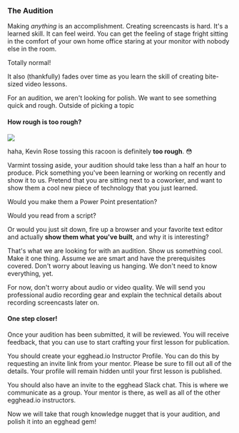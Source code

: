 ### The Audition

Making *anything* is an accomplishment. Creating screencasts is hard. It's a learned skill. It can feel weird. You can get the feeling of stage fright sitting in the comfort of your own home office staring at your monitor with nobody else in the room.

Totally normal!

It also (thankfully) fades over time as you learn the skill of creating bite-sized video lessons.

For an audition, we aren't looking for polish. We want to see something quick and rough. Outside of picking a topic

#### How rough is too rough?

![](https://s3.amazonaws.com/f.cl.ly/items/1f3f3S3i283y10182z3b/Image%202016-04-19%20at%2012.11.49%20PM.gif?v=28a2210d)

haha, Kevin Rose tossing this racoon is definitely **too rough**. :flushed:

Varmint tossing aside, your audition should take less than a half an hour to produce. Pick something you've been learning or working on recently and show it to us. Pretend that you are sitting next to a coworker, and want to show them a cool new piece of technology that you just learned.

Would you make them a Power Point presentation?

Would you read from a script?

Or would you just sit down, fire up a browser and your favorite text editor and actually **show them what you've built**, and why it is interesting?

That's what we are looking for with an audition. Show us something cool. Make it one thing. Assume we are smart and have the prerequisites covered. Don't worry about leaving us hanging. We don't need to know everything, yet.

For now, don't worry about audio or video quality. We will send you professional audio recording gear and explain the technical details about recording screencasts later on.

#### One step closer!

Once your audition has been submitted, it will be reviewed. You will receive feedback, that you can use to start crafting your first lesson for publication. 

You should create your egghead.io Instructor Profile. You can do this by requesting an invite link from your mentor. Please be sure to fill out all of the details. Your profile will remain hidden until your first lesson is published.

You should also have an invite to the egghead Slack chat. This is where we communicate as a group. Your mentor is there, as well as all of the other egghead.io instructors.

Now we will take that rough knowledge nugget that is your audition, and polish it into an egghead gem!